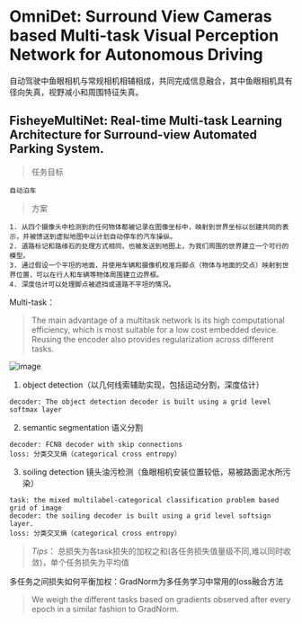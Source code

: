 # OmniDet: Surround View Cameras based Multi-task Visual Perception Network for Autonomous Driving
自动驾驶中鱼眼相机与常规相机相辅相成，共同完成信息融合，其中鱼眼相机具有径向失真，视野减小和周围特征失真。
## FisheyeMultiNet: Real-time Multi-task Learning Architecture for Surround-view Automated Parking System.
> 任务目标
```
自动泊车
```
> 方案
```
1. 从四个摄像头中检测到的任何物体都被记录在图像坐标中，映射到世界坐标以创建共同的表示，并被馈送到虚拟地图中以计划自动停车的汽车操纵。
2. 道路标记和路缘石的处理方式相同，也被发送到地图上，为我们周围的世界建立一个可行的模型。
3. 通过假设一个平坦的地面，并使用车辆和摄像机校准将脚点（物体与地面的交点）映射到世界位置，可以在行人和车辆等物体周围建立边界框。
4. 深度估计可以处理脚点被遮挡或道路不平坦的情况。
```
Multi-task：
> The main advantage of a multitask network is its high computational efficiency, which is most suitable for a low cost embedded device.
> Reusing the encoder also provides regularization across different tasks.

![image](https://user-images.githubusercontent.com/67272893/203465667-4ea8da0a-a60c-48bc-aed6-d74161c7323a.png)

1. object detection（以几何线索辅助实现，包括运动分割，深度估计）
```
decoder: The object detection decoder is built using a grid level softmax layer
```
2. semantic segmentation 语义分割
```
decoder: FCN8 decoder with skip connections
loss: 分类交叉熵（categorical cross entropy）
```
3. soiling detection 镜头油污检测（鱼眼相机安装位置较低，易被路面泥水所污染）
```
task: the mixed multilabel-categorical classification problem based grid of image
decoder: the soiling decoder is built using a grid level softsign layer.
loss: 分类交叉熵（categorical cross entropy）
```
> *Tips*： 总损失为各task损失的加权之和(各任务损失值量级不同,难以同时收敛)，单个任务损失为平均值

多任务之间损失如何平衡加权：GradNorm为多任务学习中常用的loss融合方法
> We weigh the different tasks based on gradients observed after every epoch in a similar fashion to GradNorm.
